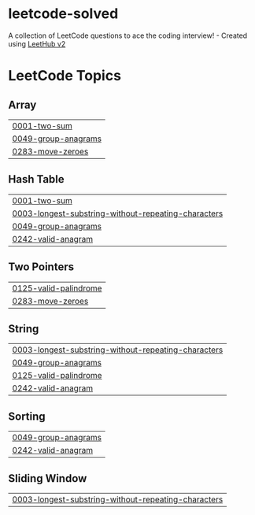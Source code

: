 # leetcode-solved
A collection of LeetCode questions to ace the coding interview! - Created using [LeetHub v2](https://github.com/arunbhardwaj/LeetHub-2.0)

<!---LeetCode Topics Start-->
# LeetCode Topics
## Array
|  |
| ------- |
| [0001-two-sum](https://github.com/Quineeryn/leetcode-solved/tree/master/0001-two-sum) |
| [0049-group-anagrams](https://github.com/Quineeryn/leetcode-solved/tree/master/0049-group-anagrams) |
| [0283-move-zeroes](https://github.com/Quineeryn/leetcode-solved/tree/master/0283-move-zeroes) |
## Hash Table
|  |
| ------- |
| [0001-two-sum](https://github.com/Quineeryn/leetcode-solved/tree/master/0001-two-sum) |
| [0003-longest-substring-without-repeating-characters](https://github.com/Quineeryn/leetcode-solved/tree/master/0003-longest-substring-without-repeating-characters) |
| [0049-group-anagrams](https://github.com/Quineeryn/leetcode-solved/tree/master/0049-group-anagrams) |
| [0242-valid-anagram](https://github.com/Quineeryn/leetcode-solved/tree/master/0242-valid-anagram) |
## Two Pointers
|  |
| ------- |
| [0125-valid-palindrome](https://github.com/Quineeryn/leetcode-solved/tree/master/0125-valid-palindrome) |
| [0283-move-zeroes](https://github.com/Quineeryn/leetcode-solved/tree/master/0283-move-zeroes) |
## String
|  |
| ------- |
| [0003-longest-substring-without-repeating-characters](https://github.com/Quineeryn/leetcode-solved/tree/master/0003-longest-substring-without-repeating-characters) |
| [0049-group-anagrams](https://github.com/Quineeryn/leetcode-solved/tree/master/0049-group-anagrams) |
| [0125-valid-palindrome](https://github.com/Quineeryn/leetcode-solved/tree/master/0125-valid-palindrome) |
| [0242-valid-anagram](https://github.com/Quineeryn/leetcode-solved/tree/master/0242-valid-anagram) |
## Sorting
|  |
| ------- |
| [0049-group-anagrams](https://github.com/Quineeryn/leetcode-solved/tree/master/0049-group-anagrams) |
| [0242-valid-anagram](https://github.com/Quineeryn/leetcode-solved/tree/master/0242-valid-anagram) |
## Sliding Window
|  |
| ------- |
| [0003-longest-substring-without-repeating-characters](https://github.com/Quineeryn/leetcode-solved/tree/master/0003-longest-substring-without-repeating-characters) |
<!---LeetCode Topics End-->